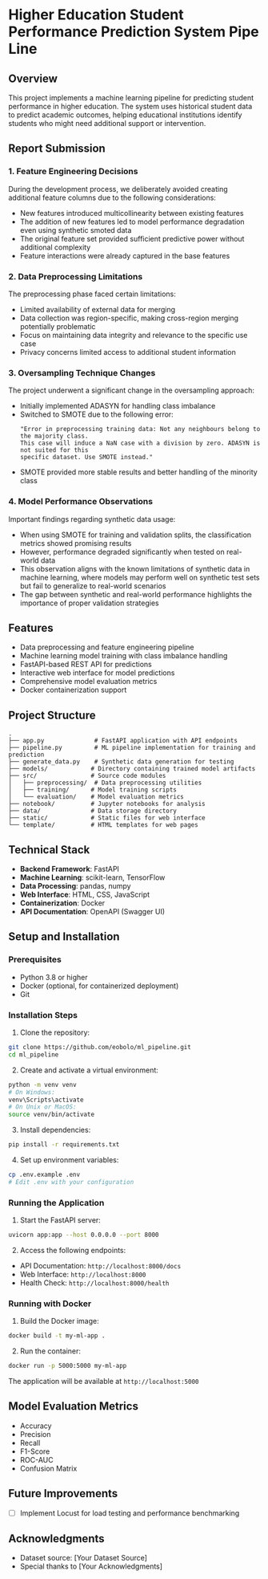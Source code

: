 # Higher Education Student Performance Prediction System Pipe Line

## Overview
This project implements a machine learning pipeline for predicting student performance in higher education. The system uses historical student data to predict academic outcomes, helping educational institutions identify students who might need additional support or intervention.

## Report Submission

### 1. Feature Engineering Decisions
During the development process, we deliberately avoided creating additional feature columns due to the following considerations:
- New features introduced multicollinearity between existing features
- The addition of new features led to model performance degradation even using synthetic smoted data
- The original feature set provided sufficient predictive power without additional complexity
- Feature interactions were already captured in the base features

### 2. Data Preprocessing Limitations
The preprocessing phase faced certain limitations:
- Limited availability of external data for merging
- Data collection was region-specific, making cross-region merging potentially problematic
- Focus on maintaining data integrity and relevance to the specific use case
- Privacy concerns limited access to additional student information

### 3. Oversampling Technique Changes
The project underwent a significant change in the oversampling approach:
- Initially implemented ADASYN for handling class imbalance
- Switched to SMOTE due to the following error:
  ```
  "Error in preprocessing training data: Not any neighbours belong to the majority class. 
  This case will induce a NaN case with a division by zero. ADASYN is not suited for this 
  specific dataset. Use SMOTE instead."
  ```
- SMOTE provided more stable results and better handling of the minority class

### 4. Model Performance Observations
Important findings regarding synthetic data usage:
- When using SMOTE for training and validation splits, the classification metrics showed promising results
- However, performance degraded significantly when tested on real-world data
- This observation aligns with the known limitations of synthetic data in machine learning, where models may perform well on synthetic test sets but fail to generalize to real-world scenarios
- The gap between synthetic and real-world performance highlights the importance of proper validation strategies

## Features
- Data preprocessing and feature engineering pipeline
- Machine learning model training with class imbalance handling
- FastAPI-based REST API for predictions
- Interactive web interface for model predictions
- Comprehensive model evaluation metrics
- Docker containerization support


## Project Structure
```
.
├── app.py              # FastAPI application with API endpoints
├── pipeline.py         # ML pipeline implementation for training and prediction
├── generate_data.py    # Synthetic data generation for testing
├── models/            # Directory containing trained model artifacts
├── src/               # Source code modules
│   ├── preprocessing/  # Data preprocessing utilities
│   ├── training/      # Model training scripts
│   └── evaluation/    # Model evaluation metrics
├── notebook/          # Jupyter notebooks for analysis
├── data/              # Data storage directory
├── static/            # Static files for web interface
└── template/          # HTML templates for web pages
```

## Technical Stack
- **Backend Framework**: FastAPI
- **Machine Learning**: scikit-learn, TensorFlow
- **Data Processing**: pandas, numpy
- **Web Interface**: HTML, CSS, JavaScript
- **Containerization**: Docker
- **API Documentation**: OpenAPI (Swagger UI)

## Setup and Installation

### Prerequisites
- Python 3.8 or higher
- Docker (optional, for containerized deployment)
- Git

### Installation Steps

1. Clone the repository:
```bash
git clone https://github.com/eobolo/ml_pipeline.git
cd ml_pipeline
```

2. Create and activate a virtual environment:
```bash
python -m venv venv
# On Windows:
venv\Scripts\activate
# On Unix or MacOS:
source venv/bin/activate
```

3. Install dependencies:
```bash
pip install -r requirements.txt
```

4. Set up environment variables:
```bash
cp .env.example .env
# Edit .env with your configuration
```

### Running the Application

1. Start the FastAPI server:
```bash
uvicorn app:app --host 0.0.0.0 --port 8000
```

2. Access the following endpoints:
- API Documentation: `http://localhost:8000/docs`
- Web Interface: `http://localhost:8000`
- Health Check: `http://localhost:8000/health`

### Running with Docker
1. Build the Docker image:
```bash
docker build -t my-ml-app .
```

2. Run the container:
```bash
docker run -p 5000:5000 my-ml-app
```

The application will be available at `http://localhost:5000`

## Model Evaluation Metrics
- Accuracy
- Precision
- Recall
- F1-Score
- ROC-AUC
- Confusion Matrix


## Future Improvements
- [ ] Implement Locust for load testing and performance benchmarking

## Acknowledgments
- Dataset source: [Your Dataset Source]
- Special thanks to [Your Acknowledgments]
